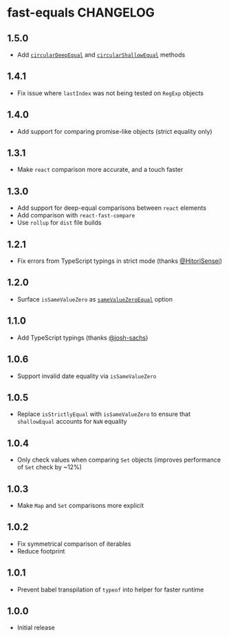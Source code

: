 # fast-equals CHANGELOG

## 1.5.0

* Add [`circularDeepEqual`](README.md#circulardeepequal) and [`circularShallowEqual`](README.md#circularshallowequal) methods

## 1.4.1

* Fix issue where `lastIndex` was not being tested on `RegExp` objects

## 1.4.0

* Add support for comparing promise-like objects (strict equality only)

## 1.3.1

* Make `react` comparison more accurate, and a touch faster

## 1.3.0

* Add support for deep-equal comparisons between `react` elements
* Add comparison with `react-fast-compare`
* Use `rollup` for `dist` file builds

## 1.2.1

* Fix errors from TypeScript typings in strict mode (thanks [@HitoriSensei](https://github.com/HitoriSensei))

## 1.2.0

* Surface `isSameValueZero` as [`sameValueZeroEqual`](#samevaluezeroequal) option

## 1.1.0

* Add TypeScript typings (thanks [@josh-sachs](https://github.com/josh-sachs))

## 1.0.6

* Support invalid date equality via `isSameValueZero`

## 1.0.5

* Replace `isStrictlyEqual` with `isSameValueZero` to ensure that `shallowEqual` accounts for `NaN` equality

## 1.0.4

* Only check values when comparing `Set` objects (improves performance of `Set` check by ~12%)

## 1.0.3

* Make `Map` and `Set` comparisons more explicit

## 1.0.2

* Fix symmetrical comparison of iterables
* Reduce footprint

## 1.0.1

* Prevent babel transpilation of `typeof` into helper for faster runtime

## 1.0.0

* Initial release
